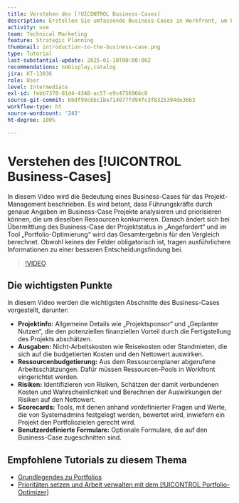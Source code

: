 ```yaml
---
title: Verstehen des [!UICONTROL Business-Cases]
description: Erstellen Sie umfassende Business-Cases in Workfront, um Projekte zu priorisieren, indem Sie ausführliche Projektinformationen, Ausgaben, Arbeits- und Risikoanalysen, Scorecards und benutzerdefinierte Formulare einschließen, um ein fundiertes Portfolio-Management zu ermöglichen.
activity: use
team: Technical Marketing
feature: Strategic Planning
thumbnail: introduction-to-the-business-case.png
type: Tutorial
last-substantial-update: 2025-01-10T00:00:00Z
recommendations: noDisplay,catalog
jira: KT-13836
role: User
level: Intermediate
exl-id: febb7378-81d4-4348-ac57-e9c4756966c0
source-git-commit: bbdf99c6bc1be714077fd94fc3f8325394de36b3
workflow-type: ht
source-wordcount: '243'
ht-degree: 100%

---
```


# Verstehen des [!UICONTROL Business-Cases]

In diesem Video wird die Bedeutung eines Business-Cases für das Projekt-Management beschrieben. Es wird betont, dass Führungskräfte durch genaue Angaben im Business-Case Projekte analysieren und priorisieren können, die um dieselben Ressourcen konkurrieren. Danach ändert sich bei Übermittlung des Business-Case der Projektstatus in „Angefordert“ und im Tool „Portfolio-Optimierung“ wird das Gesamtergebnis für den Vergleich berechnet. Obwohl keines der Felder obligatorisch ist, tragen ausführlichere Informationen zu einer besseren Entscheidungsfindung bei. 

>[!VIDEO](https://video.tv.adobe.com/v/3442843/?quality=12&learn=on&enablevpops=1)

## Die wichtigsten Punkte

In diesem Video werden die wichtigsten Abschnitte des Business-Cases vorgestellt, darunter:

* **Projektinfo:** Allgemeine Details wie „Projektsponsor“ und „Geplanter Nutzen“, die den potenziellen finanziellen Vorteil durch die Fertigstellung des Projekts abschätzen. 
* **Ausgaben:** Nicht-Arbeitskosten wie Reisekosten oder Standmieten, die sich auf die budgetierten Kosten und den Nettowert auswirken. 
* **Ressourcenbudgetierung:** Aus dem Ressourcenplaner abgerufene Arbeitsschätzungen. Dafür müssen Ressourcen-Pools in Workfront eingerichtet werden. 
* **Risiken:** Identifizieren von Risiken, Schätzen der damit verbundenen Kosten und Wahrscheinlichkeit und Berechnen der Auswirkungen der Risiken auf den Nettowert. 
* **Scorecards:** Tools, mit denen anhand vordefinierter Fragen und Werte, die von Systemadmins festgelegt werden, bewertet wird, inwiefern ein Projekt den Portfoliozielen gerecht wird. 
* **Benutzerdefinierte Formulare:** Optionale Formulare, die auf den Business-Case zugeschnitten sind. 


## Empfohlene Tutorials zu diesem Thema

* [Grundlegendes zu Portfolios](/help/portfolios-and-programs/overview-of-adobe-workfront-portfolios.md)
* [Prioritäten setzen und Arbeit verwalten mit dem [!UICONTROL Portfolio-Optimizer]](/help/portfolios-and-programs/prioritize-and-manage-work-with-portfolios.md)
